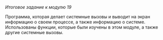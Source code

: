 *Итоговое задание к модулю 19*

Программа, которая делает системные вызовы и выводит на экран информацию о своем процессе, а также информацию о системе. Использованы функции, которые были изучены в этом модуле, а также другие системные вызовы. 
